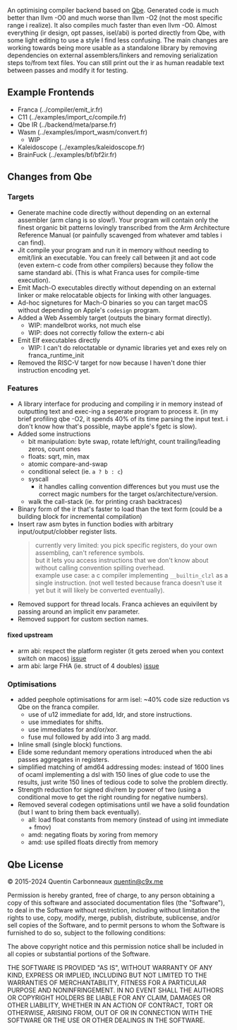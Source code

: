 An optimising compiler backend based on [Qbe](https://c9x.me/compile/).
Generated code is much better than llvm -O0 and much worse than llvm -O2 (not the most specific range i realize).
It also compiles much faster than even llvm -O0.
Almost everything (ir design, opt passes, isel/abi) is ported directly from Qbe, with some light editing to use a style I find less confusing.
The main changes are working towards being more usable as a standalone library
by removing dependencies on external assemblers/linkers and removing serialization steps to/from text files.
You can still print out the ir as human readable text between passes and modify it for testing.

## Example Frontends

- Franca (../compiler/emit_ir.fr)
- C11    (../examples/import_c/compile.fr)
- Qbe IR (../backend/meta/parse.fr)
- Wasm   (../examples/import_wasm/convert.fr)
  - WIP
- Kaleidoscope (../examples/kaleidoscope.fr)
- BrainFuck    (../examples/bf/bf2ir.fr)

## Changes from Qbe

### Targets

- Generate machine code directly without depending on an external assembler (arm clang is so slow!).
  Your program will contain only the finest organic bit patterns lovingly transcribed from the Arm Architecture Reference Manual
  (or painfully scavenged from whatever amd tables i can find).
- Jit compile your program and run it in memory without needing to emit/link an executable.
  You can freely call between jit and aot code (even extern-c code from other compilers) because they follow the same standard abi.
  (This is what Franca uses for compile-time execution).
- Emit Mach-O executables directly without depending on an external linker or make relocatable objects for linking with other languages.
- Ad-hoc signetures for Mach-O binaries so you can target macOS without depending on Apple's `codesign` program.
- Added a Web Assembly target (outputs the binary format directly).
  - WIP: mandelbrot works, not much else
  - WIP: does not correctly follow the extern-c abi
- Emit Elf executables directly
  - WIP: I can't do reloctatable or dynamic libraries yet and exes rely on franca_runtime_init
- Removed the RISC-V target for now because I haven't done thier instruction encoding yet.

### Features

- A library interface for producing and compiling ir in memory instead of outputting text and exec-ing a seperate program to process it.
  (in my brief profiling qbe -O2, it spends 40% of its time parsing the input text. i don't know how that's possible, maybe apple's fgetc is slow).
- Added some instructions
  - bit manipulation: byte swap, rotate left/right, count trailing/leading zeros, count ones
  - floats: sqrt, min, max
  - atomic compare-and-swap 
  - conditional select (ie. `a ? b : c`)
  - syscall
    - it handles calling convention differences but you must use the correct magic numbers for the target os/architecture/version.
  - walk the call-stack (ie. for printing crash backtraces)
- Binary form of the ir that's faster to load than the text form (could be a building block for incremental compilation)
- Insert raw asm bytes in function bodies with arbitrary input/output/clobber register lists.
  > currently very limited: you pick specific registers, do your own assembling, can't reference symbols.  
  > but it lets you access instructions that we don't know about without calling convention spilling overhead.  
  > example use case: a c compiler implementing `__builtin_clzl` as a single instruction.
  > (not well tested because franca doesn't use it yet but it will likely be converted eventually).
- Removed support for thread locals. Franca achieves an equivilent by passing around an implicit env parameter.
- Removed support for custom section names.

#### fixed upstream

- arm abi: respect the platform register (it gets zeroed when you context switch on macos) [issue](https://lists.sr.ht/~mpu/qbe/%3CCAHT_M7NPc_vufQ7hj+JwdB2cVrZKOmKmRk2z8ETLJ4T9=25YRw@mail.gmail.com%3E)
- arm abi: large FHA (ie. struct of 4 doubles) [issue](https://lists.sr.ht/~mpu/qbe/%3CCAHT_M7Pp-6_vSjOd-WkRt4ACJWLrKq=YpgUrnzW0Vy=T-7AFYg@mail.gmail.com%3E)

### Optimisations

- added peephole optimisations for arm isel: ~40% code size reduction vs Qbe on the franca compiler.
  - use of u12 immediate for add, ldr, and store instructions.
  - use immediates for shifts.
  - use immediates for and/or/xor.
  - fuse mul followed by add into 3 arg madd.
- Inline small (single block) functions.
- Elide some redundant memory operations introduced when the abi passes aggregates in registers.
- simplified matching of amd64 addressing modes: instead of 1600 lines of ocaml implementing a dsl
  with 150 lines of glue code to use the results, just write 150 lines of tedious code to solve the problem directly.
- Strength reduction for signed div/rem by power of two (using a conditional move to get the right rounding for negative numbers). 
- Removed several codegen optimisations until we have a solid foundation (but I want to bring them back eventually).
  - all: load float constants from memory (instead of using int immediate + fmov)
  - amd: negating floats by xoring from memory
  - amd: use spilled floats directly from memory

## Qbe License

© 2015-2024 Quentin Carbonneaux <quentin@c9x.me>

Permission is hereby granted, free of charge, to any person obtaining a
copy of this software and associated documentation files (the "Software"),
to deal in the Software without restriction, including without limitation
the rights to use, copy, modify, merge, publish, distribute, sublicense,
and/or sell copies of the Software, and to permit persons to whom the
Software is furnished to do so, subject to the following conditions:

The above copyright notice and this permission notice shall be included in
all copies or substantial portions of the Software.

THE SOFTWARE IS PROVIDED "AS IS", WITHOUT WARRANTY OF ANY KIND, EXPRESS OR
IMPLIED, INCLUDING BUT NOT LIMITED TO THE WARRANTIES OF MERCHANTABILITY,
FITNESS FOR A PARTICULAR PURPOSE AND NONINFRINGEMENT. IN NO EVENT SHALL
THE AUTHORS OR COPYRIGHT HOLDERS BE LIABLE FOR ANY CLAIM, DAMAGES OR OTHER
LIABILITY, WHETHER IN AN ACTION OF CONTRACT, TORT OR OTHERWISE, ARISING
FROM, OUT OF OR IN CONNECTION WITH THE SOFTWARE OR THE USE OR OTHER
DEALINGS IN THE SOFTWARE.

